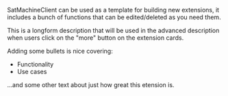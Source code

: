SatMachineClient can be used as a template for building new extensions, it includes a bunch of functions that can be edited/deleted as you need them.

This is a longform description that will be used in the advanced description when users click on the "more" button on the extension cards.

Adding some bullets is nice covering:

- Functionality
- Use cases

...and some other text about just how great this etension is.
